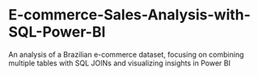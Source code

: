 # E-commerce-Sales-Analysis-with-SQL-Power-BI
An analysis of a Brazilian e-commerce dataset, focusing on combining multiple tables with SQL JOINs and visualizing insights in Power BI
